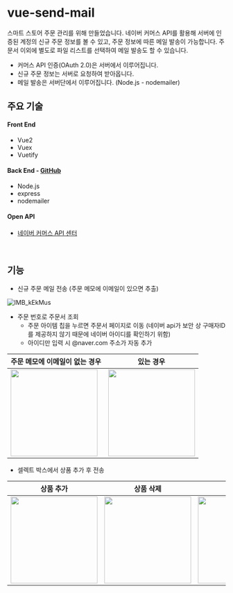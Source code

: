 # vue-send-mail

스마트 스토어 주문 관리를 위해 만들었습니다. 네이버 커머스 API를 활용해 서버에 인증된 계정의 신규 주문 정보를 볼 수 있고, 주문 정보에 따른 메일 발송이 가능합니다.
주문서 이외에 별도로 파일 리스트를 선택하여 메일 발송도 할 수 있습니다.

- 커머스 API 인증(OAuth 2.0)은 서버에서 이루어집니다.
- 신규 주문 정보는 서버로 요청하여 받아옵니다.
- 메일 발송은 서버단에서 이루어집니다. (Node.js - nodemailer)

## 주요 기술

####  Front End

- Vue2
- Vuex
- Vuetify

####  Back End  -  [GitHub](https://github.com/sunyoungoh/send-mail-server)

- Node.js
- express
- nodemailer

#### Open API

- [네이버 커머스 API 센터](https://apicenter.commerce.naver.com/ko/basic/commerce-api)

<br>

## 기능

- 신규 주문 메일 전송 (주문 메모에 이메일이 있으면 추출)
  
![IMB_kEkMus](https://github.com/sunyoungoh/vue-send-mail/assets/52486921/f49a554e-372a-4238-939b-9cab1008bbc0)

- 주문 번호로 주문서 조회
  - 주문 아이템 칩을 누르면 주문서 페이지로 이동 (네이버 api가 보안 상 구매자ID를 제공하지 않기 때문에 네이버 아이디를 확인하기 위함)
  - 아이디만 입력 시 @naver.com 주소가 자동 추가
 
| 주문 메모에 이메일이 없는 경우 |  있는 경우 | 
| --- | --- |
| <img src="https://github.com/sunyoungoh/vue-send-mail/assets/52486921/642046c9-22ec-4cc7-befe-b6fd306d5ca2" width="200px"/> |  <img src="https://github.com/sunyoungoh/vue-send-mail/assets/52486921/d0ac3847-7f81-468f-bbbc-1cbba236c08e" width="200px"/>| 


- 셀렉트 박스에서 상품 추가 후 전송

| 상품 추가 | 상품 삭제 | 메일 발송 |
| --- | --- | --- |
| <img src="https://github.com/sunyoungoh/vue-send-mail/assets/52486921/e577eac2-3447-49e7-a5c0-492081d2ffbb" width="200px"/> |  <img src="https://github.com/sunyoungoh/vue-send-mail/assets/52486921/2425b4ab-b214-491d-ba5c-d51934d28355" width="200px"/>| <img src="https://github.com/sunyoungoh/vue-send-mail/assets/52486921/1b754cd0-27ab-42fe-aa66-843ba9c7063f" width="200px"/> |

